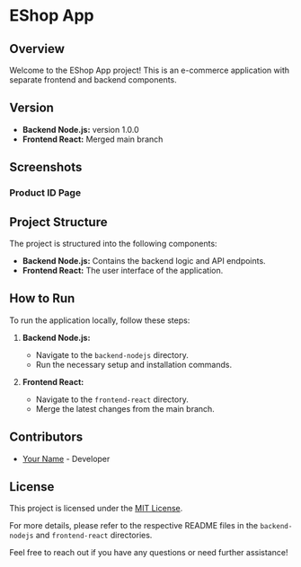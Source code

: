 # EShop App

## Overview

Welcome to the EShop App project! This is an e-commerce application with separate frontend and backend components.

## Version

- **Backend Node.js:** version 1.0.0 
- **Frontend React:** Merged main branch 

## Screenshots

### Product ID Page

## Project Structure

The project is structured into the following components:

- **Backend Node.js:** Contains the backend logic and API endpoints.
- **Frontend React:** The user interface of the application.

## How to Run

To run the application locally, follow these steps:

1. **Backend Node.js:**
   - Navigate to the `backend-nodejs` directory.
   - Run the necessary setup and installation commands.

2. **Frontend React:**
   - Navigate to the `frontend-react` directory.
   - Merge the latest changes from the main branch.

## Contributors

- [Your Name](https://github.com/dtaner) - Developer

## License

This project is licensed under the [MIT License](LICENSE).

For more details, please refer to the respective README files in the `backend-nodejs` and `frontend-react` directories.

Feel free to reach out if you have any questions or need further assistance!
